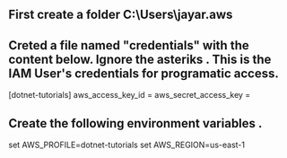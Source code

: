 ## First create a folder C:\Users\jayar\.aws
## Creted a file named "credentials" with the content below. Ignore the asteriks . This is the  IAM User's credentials for programatic access.

[dotnet-tutorials] 
aws_access_key_id = <YourKeyId>
aws_secret_access_key = <YourKey>
## Create the following environment variables .
set AWS_PROFILE=dotnet-tutorials
set AWS_REGION=us-east-1
